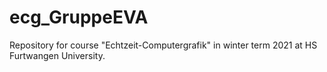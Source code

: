 # ecg_GruppeEVA
Repository for course "Echtzeit-Computergrafik" in winter term 2021 at HS Furtwangen University. 

